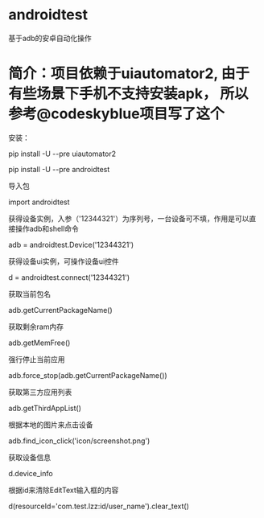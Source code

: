 # androidtest
基于adb的安卓自动化操作
# 简介：项目依赖于uiautomator2, 由于有些场景下手机不支持安装apk， 所以参考@codeskyblue项目写了这个
安装：

pip install -U --pre uiautomator2

pip install -U --pre androidtest

导入包

import androidtest


获得设备实例，入参（'12344321'）为序列号，一台设备可不填，作用是可以直接操作adb和shell命令

adb = androidtest.Device('12344321')


获得设备ui实例，可操作设备ui控件

d = androidtest.connect('12344321')


获取当前包名

adb.getCurrentPackageName()


获取剩余ram内存

adb.getMemFree()


强行停止当前应用

adb.force_stop(adb.getCurrentPackageName())


获取第三方应用列表

adb.getThirdAppList()


根据本地的图片来点击设备

adb.find_icon_click('icon/screenshot.png')


获取设备信息

d.device_info


根据id来清除EditText输入框的内容

d(resourceId='com.test.lzz:id/user_name').clear_text()